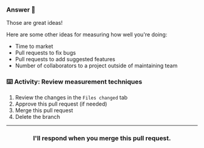 ### Answer :crystal_ball:

Those are great ideas!

Here are some other ideas for measuring how well you're doing:

- Time to market
- Pull requests to fix bugs
- Pull requests to add suggested features
- Number of collaborators to a project outside of maintaining team

### :keyboard: Activity: Review measurement techniques

1. Review the changes in the `Files changed` tab
2. Approve this pull request (if needed)
3. Merge this pull request
4. Delete the branch

<hr>
<h3 align="center">I'll respond when you merge this pull request.</h3>